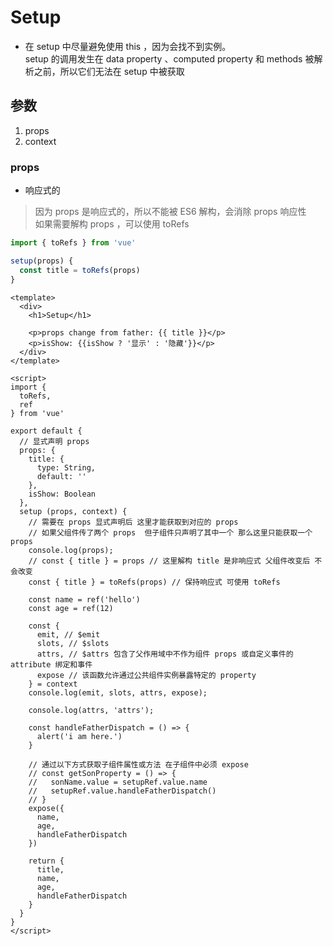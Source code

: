 # Setup

- 在 setup 中尽量避免使用 this ，因为会找不到实例。  
  setup 的调用发生在 data property 、computed property 和 methods 被解析之前，所以它们无法在 setup 中被获取

## 参数

1. props
2. context

### props 

- 响应式的

> 因为 props 是响应式的，所以不能被 ES6 解构，会消除 props 响应性  
  如果需要解构 props ，可以使用 toRefs 

```js
import { toRefs } from 'vue'

setup(props) {
  const title = toRefs(props)
}
```


```vue
<template>
  <div>
    <h1>Setup</h1>
    
    <p>props change from father: {{ title }}</p>
    <p>isShow: {{isShow ? '显示' : '隐藏'}}</p>
  </div>
</template>

<script>
import {
  toRefs,
  ref
} from 'vue'

export default {
  // 显式声明 props
  props: {
    title: {
      type: String,
      default: ''
    },
    isShow: Boolean
  },
  setup (props, context) {
    // 需要在 props 显式声明后 这里才能获取到对应的 props
    // 如果父组件传了两个 props  但子组件只声明了其中一个 那么这里只能获取一个props
    console.log(props);
    // const { title } = props // 这里解构 title 是非响应式 父组件改变后 不会改变
    const { title } = toRefs(props) // 保持响应式 可使用 toRefs 

    const name = ref('hello')
    const age = ref(12)

    const {
      emit, // $emit
      slots, // $slots
      attrs, // $attrs 包含了父作用域中不作为组件 props 或自定义事件的 attribute 绑定和事件
      expose // 该函数允许通过公共组件实例暴露特定的 property
    } = context
    console.log(emit, slots, attrs, expose);

    console.log(attrs, 'attrs');

    const handleFatherDispatch = () => {
      alert('i am here.')
    }

    // 通过以下方式获取子组件属性或方法 在子组件中必须 expose 
    // const getSonProperty = () => {
    //   sonName.value = setupRef.value.name 
    //   setupRef.value.handleFatherDispatch()
    // }
    expose({
      name,
      age,
      handleFatherDispatch
    })

    return {
      title,
      name,
      age,
      handleFatherDispatch
    }
  }
}
</script>
```

